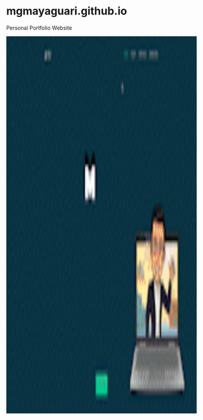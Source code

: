 # mgmayaguari.github.io
Personal Portfolio Website

<img src="./assets/demo.gif" width="1400" height="1000" />
